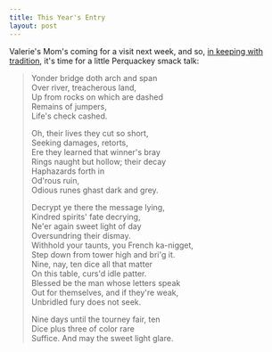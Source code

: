 ```yaml
---
title: This Year's Entry
layout: post
---
```


<p>Valerie's Mom's coming for a visit next week, and so, <a href="/2007/09/28/perquackey.html">in keeping with tradition</a>, it's time for a little Perquackey smack talk:</p>

<blockquote>
  <p>
    <div>Yonder bridge doth arch and span</div>
    <div>Over river, treacherous land,</div>
    <div>Up from rocks on which are dashed</div>
    <div>Remains of jumpers,</div>
    <div>Life's check cashed.</div>
  </p>

  <p>
    <div>Oh, their lives they cut so short,</div>
    <div>Seeking damages, retorts,</div>
    <div>Ere they learned that winner's bray</div>
    <div>Rings naught but hollow; their decay</div>
    <div>Haphazards forth in</div>
    <div>Od'rous ruin,</div>
    <div>Odious runes ghast dark and grey.</div>
  </p>

  <p>
    <div>Decrypt ye there the message lying,</div>
    <div>Kindred spirits' fate decrying,</div>
    <div>Ne'er again sweet light of day</div>
    <div>Oversundring their dismay.</div>
    <div>Withhold your taunts, you French ka-nigget,</div>
    <div>Step down from tower high and bri'g it.</div>
    <div>Nine, nay, ten dice all that matter</div>
    <div>On this table, curs'd idle patter.</div>
    <div>Blessed be the man whose letters speak</div>
    <div>Out for themselves, and if they're weak,</div>
    <div>Unbridled fury does not seek.</div>
  </p>

  <p>
    <div>Nine days until the tourney fair, ten</div>
    <div>Dice plus three of color rare</div>
    <div>Suffice. And may the sweet light glare.</div>
  </p>
</blockquote>
